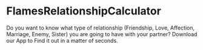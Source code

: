 # FlamesRelationshipCalculator
Do you want to know what type of relationship (Friendship, Love, Affection, Marriage, Enemy, Sister) you are going to have with your partner? Download our App to Find it out in a matter of seconds.

